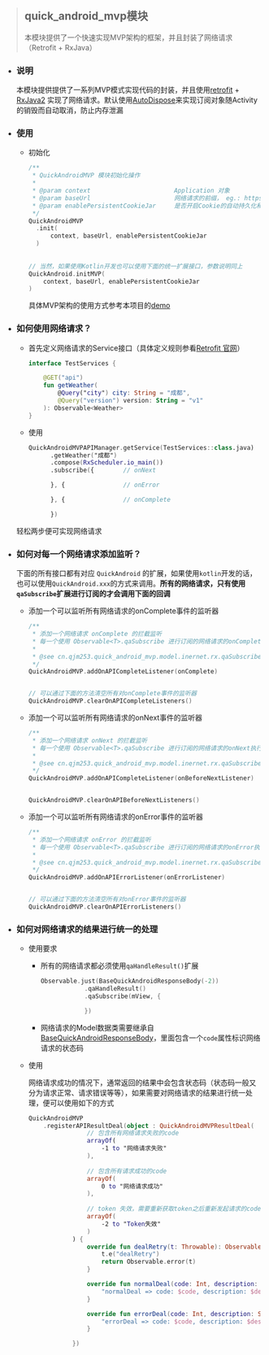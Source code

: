 

> ## quick_android_mvp模块
>
> 本模块提供了一个快速实现MVP架构的框架，并且封装了网络请求（Retrofit + RxJava）

- ### 说明

  本模块提供提供了一系列MVP模式实现代码的封装，并且使用[retrofit](https://github.com/square/retrofit) + [RxJava2](https://github.com/ReactiveX/RxJava)
  实现了网络请求。默认使用[AutoDispose](https://github.com/uber/AutoDispose)来实现订阅对象随Activity的销毁而自动取消，防止内存泄漏

- ### 使用

  - 初始化

    ```kotlin
    /**
     * QuickAndroidMVP 模块初始化操作
     *
     * @param context                       Application 对象
     * @param baseUrl                       网络请求的前缀， eg.: https://example.cn/
     * @param enablePersistentCookieJar     是否开启Cookie的自动持久化和发送
     */
    QuickAndroidMVP
      .init(
          context, baseUrl, enablePersistentCookieJar
      )
      
      
    // 当然，如果使用Kotlin开发也可以使用下面的统一扩展接口，参数说明同上
    QuickAndroid.initMVP(
        context, baseUrl, enablePersistentCookieJar
    )
    ```

    具体MVP架构的使用方式参考本项目的[demo](https://github.com/SunnyQjm/quickandroid/tree/master/app/src/main/java/cn/qjm253/quick_android/mvp_demo)

- ### 如何使用网络请求？

  - 首先定义网络请求的Service接口（具体定义规则参看[Retrofit 官网](https://square.github.io/retrofit/)）

    ```kotlin
    interface TestServices {
    
        @GET("api")
        fun getWeather(
            @Query("city") city: String = "成都",
            @Query("version") version: String = "v1"
        ): Observable<Weather>
    }
    ```

  - 使用

    ```kotlin
    QuickAndroidMVPAPIManager.getService(TestServices::class.java)
          .getWeather("成都")
          .compose(RxScheduler.io_main())
          .subscribe({        // onNext
    
          }, {                // onError
    
          }, {                // onComplete
    
          })
    
    ```

   轻松两步便可实现网络请求

- ### 如何对每一个网络请求添加监听？

  下面的所有接口都有对应 `QuickAndroid` 的扩展，如果使用`kotlin`开发的话，也可以使用`QuickAndroid.xxx`的方式来调用。**所有的网络请求，只有使用`qaSubscribe`扩展进行订阅的才会调用下面的回调**

  - 添加一个可以监听所有网络请求的onComplete事件的监听器

    ```kotlin
    /**
     * 添加一个网络请求 onComplete 的拦截监听
     * 每一个使用 Observable<T>.qaSubscribe 进行订阅的网络请求的onComplete执行的时候都会触发
     *
     * @see cn.qjm253.quick_android_mvp.model.inernet.rx.qaSubscribe
     */
    QuickAndroidMVP.addOnAPICompleteListener(onComplete)
    
    
    // 可以通过下面的方法清空所有对onComplete事件的监听器
    QuickAndroidMVP.clearOnAPICompleteListeners()
    ```

  - 添加一个可以监听所有网络请求的onNext事件的监听器

    ```kotlin
    /**
     * 添加一个网络请求 onNext 的拦截监听
     * 每一个使用 Observable<T>.qaSubscribe 进行订阅的网络请求的onNext执行的之前都会触发
     *
     * @see cn.qjm253.quick_android_mvp.model.inernet.rx.qaSubscribe
     */
    QuickAndroidMVP.addOnAPICompleteListener(onBeforeNextListener)
    
    
    QuickAndroidMVP.clearOnAPIBeforeNextListeners()
    ```

  - 添加一个可以监听所有网络请求的onError事件的监听器

    ```kotlin
    /**
     * 添加一个网络请求 onError 的拦截监听
     * 每一个使用 Observable<T>.qaSubscribe 进行订阅的网络请求的onError执行的时候都会触发
     *
     * @see cn.qjm253.quick_android_mvp.model.inernet.rx.qaSubscribe
     */
    QuickAndroidMVP.addOnAPIErrorListener(onErrorListener)
    
    
    // 可以通过下面的方法清空所有对onError事件的监听器
    QuickAndroidMVP.clearOnAPIErrorListeners()
    ```

- ### 如何对网络请求的结果进行统一的处理

  - 使用要求

    - 所有的网络请求都必须使用`qaHandleResult()`扩展

      ```kotlin
      Observable.just(BaseQuickAndroidResponseBody(-2))
                  .qaHandleResult()
                  .qaSubscribe(mView, {
      
                  })
      ```

    - 网络请求的Model数据类需要继承自[BaseQuickAndroidResponseBody](https://github.com/SunnyQjm/quickandroid/blob/master/quick_android_mvp/src/main/java/cn/qjm253/quick_android_mvp/model/response/BaseQuickAndroidResponseBody.kt)，里面包含一个`code`属性标识网络请求的状态码

  - 使用

    网络请求成功的情况下，通常返回的结果中会包含状态码（状态码一般又分为请求正常、请求错误等等），如果需要对网络请求的结果进行统一处理，便可以使用如下的方式

    ```kotlin
    QuickAndroidMVP
    	.registerAPIResultDeal(object : QuickAndroidMVPResultDeal(
                    // 包含所有网络请求失败的code
            		arrayOf(
                        -1 to "网络请求失败"
                    ),							
                    
            		// 包含所有请求成功的code
            		arrayOf(
                        0 to "网络请求成功"
                    ),							
                    
            		// token 失效，需要重新获取token之后重新发起请求的code
            		arrayOf(
                        -2 to "Token失效"
                    )							
                ) {
                    override fun dealRetry(t: Throwable): Observable<Int> {
                        t.e("dealRetry")
                        return Observable.error(t)
                    }
    
                    override fun normalDeal(code: Int, description: String) {
                        "normalDeal => code: $code, description: $description".i()
                    }
    
                    override fun errorDeal(code: Int, description: String) {
                        "errorDeal => code: $code, description: $description".e()
                    }
    
                })
    ```

    

  